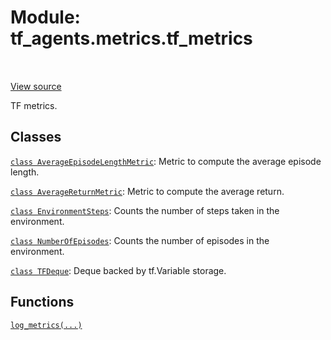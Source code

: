<div itemscope itemtype="http://developers.google.com/ReferenceObject">
<meta itemprop="name" content="tf_agents.metrics.tf_metrics" />
<meta itemprop="path" content="Stable" />
</div>

# Module: tf_agents.metrics.tf_metrics

<table class="tfo-notebook-buttons tfo-api" align="left">
</table>

<a target="_blank" href="https://github.com/tensorflow/agents/tree/master/tf_agents/metrics/tf_metrics.py">View
source</a>

TF metrics.

<!-- Placeholder for "Used in" -->


## Classes

[`class AverageEpisodeLengthMetric`](../../tf_agents/metrics/tf_metrics/AverageEpisodeLengthMetric.md): Metric to compute the average episode length.

[`class AverageReturnMetric`](../../tf_agents/metrics/tf_metrics/AverageReturnMetric.md): Metric to compute the average return.

[`class EnvironmentSteps`](../../tf_agents/metrics/tf_metrics/EnvironmentSteps.md): Counts the number of steps taken in the environment.

[`class NumberOfEpisodes`](../../tf_agents/metrics/tf_metrics/NumberOfEpisodes.md): Counts the number of episodes in the environment.

[`class TFDeque`](../../tf_agents/metrics/tf_metrics/TFDeque.md): Deque backed
by tf.Variable storage.

## Functions

[`log_metrics(...)`](../../tf_agents/metrics/tf_metrics/log_metrics.md)

